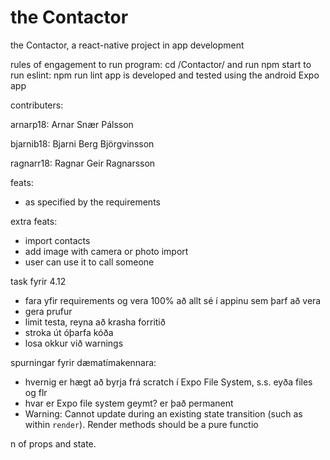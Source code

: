 # the Contactor
the Contactor, a react-native project in app development

rules of engagement
  to run program: cd /Contactor/ and run npm start
  to run eslint:  npm run lint
  app is developed and tested using the android Expo app

contributers:

  arnarp18:  Arnar Snær Pálsson

  bjarnib18: Bjarni Berg Björgvinsson

  ragnarr18: Ragnar Geir Ragnarsson

feats:
 - as specified by the requirements

extra feats:
  - import contacts
  - add image with camera or photo import
  - user can use it to call someone


task fyrir 4.12
  - fara yfir requirements og vera 100% að allt sé í appinu sem þarf að vera
  - gera prufur
  - limit testa, reyna að krasha forritið
  - stroka út óþarfa kóða
  - losa okkur við warnings

spurningar fyrir dæmatímakennara:
  - hvernig er hægt að byrja frá scratch í Expo File System, s.s. eyða files og flr
  - hvar er Expo file system geymt? er það permanent
  - Warning: Cannot update during an existing state transition (such as within `render`). Render methods should be a pure functio

n of props and state.
